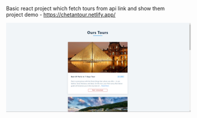 Basic react project which fetch tours from api link and show them <br>
project demo - https://chetantour.netlify.app/<br>

<img src="https://github.com/Chetandev16/Tours/blob/master/projecttour.png?raw=true" alt=""></img>